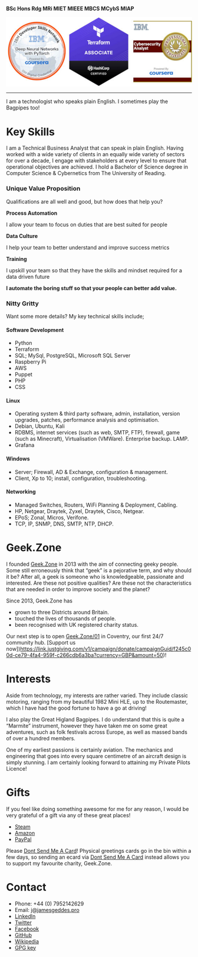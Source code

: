 **BSc Hons Rdg MRi MIET MIEEE MBCS MCybS MIAP**

[![Qualificaitons](assets/jdg-badges.jpg "Qualifications")](https://www.credly.com/users/jamesgeddes/badges)

***

I am a technologist who speaks plain English. I sometimes play the Bagpipes too!

# Key Skills

I am a Technical Business Analyst that can speak in plain English. Having worked with a wide variety of clients in an equally wide variety of sectors for over a decade, I engage with stakeholders at every level to ensure that operational objectives are achieved. I hold a Bachelor of Science degree in Computer Science & Cybernetics from The University of Reading.

### Unique Value Proposition

Qualifications are all well and good, but how does that help you?

**Process Automation**

I allow your team to focus on duties that are best suited for people

**Data Culture**

I help your team to better understand and improve success metrics

**Training**

I upskill your team so that they have the skills and mindset required for a data driven future

**I automate the boring stuff so that your people can better add value.**

### Nitty Gritty

Want some more details? My key technical skills include;

#### Software Development

  - Python
  - Terraform
  - SQL; MySql, PostgreSQL, Microsoft SQL Server
  - Raspberry Pi
  - AWS
  - Puppet
  - PHP
  - CSS

#### Linux

  - Operating system & third party software, admin, installation, version upgrades, patches, performance analysis and optimisation.
  - Debian, Ubuntu, Kali
  - RDBMS, internet services (such as web, SMTP, FTP), firewall, game (such as Minecraft), Virtualisation (VMWare). Enterprise backup. LAMP.
  - Grafana

#### Windows

  - Server; Firewall, AD & Exchange, configuration & management.
  - Client, Xp to 10; install, configuration, troubleshooting.

#### Networking

  - Managed Switches, Routers, WiFi Planning & Deployment, Cabling.
  - HP, Netgear, Draytek, Zyxel, Draytek, Cisco, Netgear.
  - EPoS; Zonal, Micros, Verifone.
  - TCP, IP, SNMP, DNS, SMTP, NTP, DHCP.

# Geek.Zone

I founded [Geek.Zone](http://Geek.Zone) in 2013 with the aim of connecting geeky people. Some still erroneously think that “geek” is a pejorative term, and why should it be? After all, a geek is someone who is knowledgeable, passionate and interested. Are these not positive qualities? Are these not the characteristics that are needed in order to improve society and the planet?

Since 2013, Geek.Zone has

- grown to three Districts around Britain.
- touched the lives of thousands of people.
- been recognised with UK registered charity status.

Our next step is to open [Geek.Zone/01](http://geek.zone/01) in Coventry, our first 24/7 community hub. [Support us now])https://link.justgiving.com/v1/campaign/donate/campaignGuid/f245c00d-ce79-4fa4-959f-c266cdb6a3ba?currency=GBP&amount=50)!

# Interests

Aside from technology, my interests are rather varied. They include classic motoring, ranging from my beautiful 1982 Mini HLE, up to the Routemaster, which I have had the good fortune to have a go at driving!

I also play the Great Higland Bagpipes. I do understand that this is quite a “Marmite” instrument, however they have taken me on some great adventures, such as folk festivals across Europe, as well as massed bands of over a hundred members.

One of my earliest passions is certainly aviation. The mechanics and engineering that goes into every square centimetre of an aircraft design is simply stunning. I am certainly looking forward to attaining my Private Pilots Licence!

# Gifts

If you feel like doing something awesome for me for any reason, I would be very grateful of a gift via any of these great places!

- [Steam](https://store.steampowered.com/wishlist/id/jamesgeddes#sort=reviewscore)
- [Amazon](https://www.amazon.co.uk/hz/wishlist/ls/WS5TGJQ9K8BS?ref_=wl_share)
- [PayPal](https://www.paypal.me/jamesgeddes)


Please [Dont Send Me A Card](https://www.dontsendmeacard.com/charities/6Iws)! Physical greetings cards go in the bin within a few days, so sending an ecard via [Dont Send Me A Card](https://www.dontsendmeacard.com/charities/6Iws) instead allows you to support my favourite charity, Geek.Zone.


# Contact

- Phone: +44 (0) 7952142629
- Email: j@jamesgeddes.pro
- [LinkedIn](https://www.linkedin.com/in/jamesgeddes/)
- [Twitter](https://twitter.com/JamesGeddes)
- [Facebook](https://facebook.com/JamesGeddes)
- [GitHub](https://github.com/jamesgeddes)
- [Wikipedia](https://en.wikipedia.org/wiki/User:JamesGeddes)
- [GPG key](http://jamesgeddes.pro/gpg/jamesgeddes.txt)
